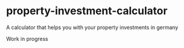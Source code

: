 # property-investment-calculator

A calculator that helps you with your property investments in germany

Work in progress
